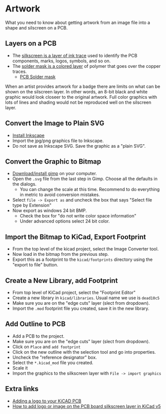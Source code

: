 # Artwork

What you need to know about getting artwork from an image file
into a shape and silscreen on a PCB.

## Layers on a PCB

* The [silkscreen is a layer of ink trace](https://www.pcbway.com/pcb_prototype/PCB_Silkscreen.html) used to identify the PCB components, marks, logos, symbols, and so on.
* The [solder mask is a colored layer](https://en.wikipedia.org/wiki/Solder_mask) of polymer that goes over the copper traces.
  * [PCB Solder mask](https://www.pcbway.com/pcb_prototype/PCB_Solder_mask.html#:~:text=PCB%20Solder%20mask,between%20closely%20spaced%20solder%20pads.)

When an artist provides artwork for a badge there are limits on what can be shown on the silscreen layer.
In other words, an 8-bit black and white graphic would look closeer to the original artwork. Full color
graphics with lots of lines and shading would not be reproduced well on the silscreen layer.

## Convert the Image to Plain SVG

* [Install Inkscape](https://inkscape.org/release/inkscape-1.2.2/)
* Import the jpg/png graphics file to Inkscape.
* Do not save as Inkscape SVG. Save the graphic as a "plain SVG".

## Convert the Graphic to Bitmap

* [Download/install gimp](https://www.gimp.org/) on your computer.
* Open the `.svg` file from the last step in Gimp. Choose all the defaults in the dialogs.
  * You can change the scale at this time. Recommend to do everything in metric to avoid conversion mistakes.
* Select `file -> Export as` and uncheck the box that says  "Select file type by Extension"
* Now export as windows 24 bit BMP.
  * Check the box for "do not write color space information"
  * Under advanced options select 24 bit color.

## Import the Bitmap to KiCad, Export Footprint

* From the top level of the kicad project, select the Image Converter tool.
* Now load in the bitmap from the previous step.
* Export this as a footprint to the `kicad/footprints` directory using the "export to file" button.

## Create a New Library, add Footprint

* From top level of KiCad project, select the "Footprint Editor"
* Create a new library in `kicad/libraries`. Usual name we use is `dead10c5`
* Make sure you are on the "edge cuts" layer (slect from dropdown).
* Import the `.mod` footprint file you created, save it in the new library.

## Add Outline to PCB

* Add a PCB to the project.
* Make sure you are on the "edge cuts" layer (slect from dropdown).
* Click on `Place` and `add footprint`
* Click on the new outline with the selection tool and go into properties.
* Uncheck the  "reference designator" box.
* Select the `*.kicad_mod` file you created.
* Scale it
* Import the graphics to the silkscreen layer with `File -> import graphics`

## Extra links

* [Adding a logo to your KiCAD PCB](https://www.re-innovation.co.uk/docs/adding-logo-to-kicad/)
* [How to add logo or image on the PCB board silkscreen layer in KiCad v5](https://acoptex.com/wp/how-to-add-logo-or-image-on-the-pcb-board-in-kicad-v5/)
